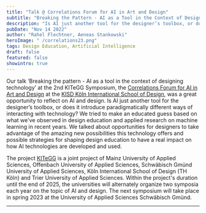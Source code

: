 ```yaml
---
title: "Talk @ Correlations Forum for AI in Art and Design"
subtitle: "Breaking the Pattern - AI as a Tool in the Context of Designing Technology"
description: "Is AI just another tool for the designer’s toolbox, or does it introduce paradigmatically different ways of interacting with technology? In this talk at the Correlations Forum for AI in Art and Design at KISD we tried to make an educated guess based on our experience in design education and applied machine learning research."
pubDate: "Nov 14 2022"
author: "Rahel Flechtner, Aeneas Stankowski"
heroImage: " /correlations23.png"
tags: Design Education, Artificial Intelligence
draft: false
featured: false
showintro: true
---
```


Our talk ‘Breaking the pattern - AI as a tool in the context of designing technology’ at the 2nd KITeGG Symposium, the [Correlations Forum for AI in Art and Design]( https://www.correlationsforum.de/) at the [KISD Köln International School of Design]( https://kisd.de/), was a great opportunity to reflect on AI and design. Is AI just another tool for the designer’s toolbox, or does it introduce paradigmatically different ways of interacting with technology? We tried to make an educated guess based on what we've observed in design education and applied research on machine learning in recent years. We talked about opportunities for designers to take advantage of the amazing new possibilities this technology offers and possible strategies for shaping design education to have a real impact on how AI technologies are developed and used.

The project [KITeGG](https://gestaltung.ai/#/) is a joint project of Mainz University of Applied Sciences, Offenbach University of Applied Sciences, Schwäbisch Gmünd University of Applied Sciences, Köln International School of Design (TH Köln) and Trier University of Applied Sciences. Within the project's duration until the end of 2025, the universities will alternately organize two symposia each year on the topic of AI and design. The next symposium will take place in spring 2023 at the University of Applied Sciences Schwäbisch Gmünd.

---
